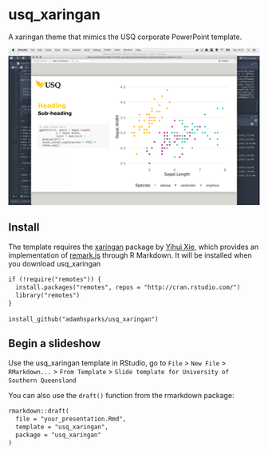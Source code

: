 # usq_xaringan

A xaringan theme that mimics the USQ corporate PowerPoint template.

![Slide showing code and graph slide layout](./man/code_graph_layout.png)

## Install

The template requires the [xaringan](https://github.com/yihui/xaringan) package by [Yihui Xie](https://yihui.name/), which provides an implementation of [remark.js](https://github.com/gnab/remark) through R Markdown.
It will be installed when you download usq_xaringan

```{r}
if (!require("remotes")) {
  install.packages("remotes", repos = "http://cran.rstudio.com/")
  library("remotes")
}

install_github("adamhsparks/usq_xaringan")
```

## Begin a slideshow

Use the usq_xaringan template in RStudio, go to `File` > `New File` > `RMarkdown...` > `From Template` > `Slide template for University of Southern Queensland`

You can also use the `draft()` function from the rmarkdown package:

```{r}
rmarkdown::draft(
  file = "your_presentation.Rmd",
  template = "usq_xaringan",
  package = "usq_xaringan"
)
```

